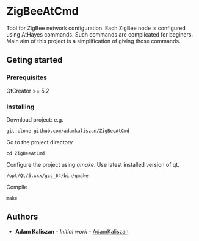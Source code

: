 # ZigBeeAtCmd
Tool for ZigBee network configuration. 
Each ZigBee node is configured using AtHayes commands. 
Such commands are complicated for beginers. 
Main aim of this project is a simplification of giving those commands.

## Geting started


### Prerequisites

QtCreator >= 5.2

### Installing

Download project: e.g.
```
git clone github.com/adamkaliszan/ZigBeeAtCmd
```
Go to the project directory
```
cd ZigBeeAtCmd
```
Configure the project using _qmake_. Use latest installed version of qt.

```
/opt/Qt/5.xxx/gcc_64/bin/qmake

```
Compile
```
make
```

## Authors

* **Adam Kaliszan** - *Initial work* - [AdamKaliszan](https://github.com/adamkaliszan)

